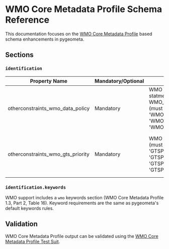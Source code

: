 # WMO Core Metadata Profile Schema Reference

This documentation focuses on the [WMO Core Metadata Profile](http://wis.wmo.int/2013/metadata/version_1-3-0/WMO_Core_Metadata_Profile_v1.3_Part_1.pdf) based schema
enhancements in pygeometa.

## Sections

### `identification`

Property Name|Mandatory/Optional|Description|Example|Reference
-------------|------------------|-----------|-------|---------:
otherconstraints_wmo_data_policy|Mandatory|WMO data policy statment from WMO_DataLicenseCode (must be one of 'WMOEssential', 'WMOAdditional' 'WMOOther')|WMOEssential|WMO Core Metadata Profile 1.3, Part 1, Section 9.3.1
otherconstraints_wmo_gts_priority|Mandatory|WMO GTS priority (must be one of 'GTSPriority1', 'GTSPriority2', 'GTSPriority3', 'GTSPriority4')|GTSPriority2|WMO Core Metadata Profile 1.3, Part 1, Section 9.3.2


### `identification.keywords`

WMO support includes a `wmo` keywords section (WMO Core Metadata Profile 1.3, Part 2, Table 16).  Keyword requirements are the same as pygeometa's default keywords rules.


## Validation

WMO Core Metadata Profile output can be validated using the [WMO Core Metadata Profile Test Suit](https://github.com/OGCMetOceanDWG/wmo-cmp-ts).
